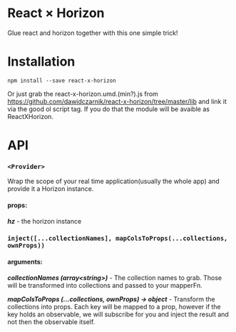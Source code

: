 # React × Horizon
Glue react and horizon together with this one simple trick!

# Installation

```
npm install --save react-x-horizon
```
Or just grab the react-x-horizon.umd.(min?).js from https://github.com/dawidczarnik/react-x-horizon/tree/master/lib 
and link it via the good ol script tag. If you do that the module will be avaible as ReactXHorizon. 


# API

### `<Provider>`

Wrap the scope of your real time application(usually the whole app) and provide it a Horizon instance. 

#### props: 

***hz*** - the horizon instance


### `inject([...collectionNames], mapColsToProps(...collections, ownProps))`

#### arguments: 
  
***collectionNames (array\<string\>)*** - The collection names to grab. Those will be transformed into collections and passed to your mapperFn.

***mapColsToProps (...collections, ownProps) → object***  -  Transform the collections into props. Each key will be mapped to a prop, however if the key holds an observable, we will subscribe for you and inject the result and not then the observable itself.

